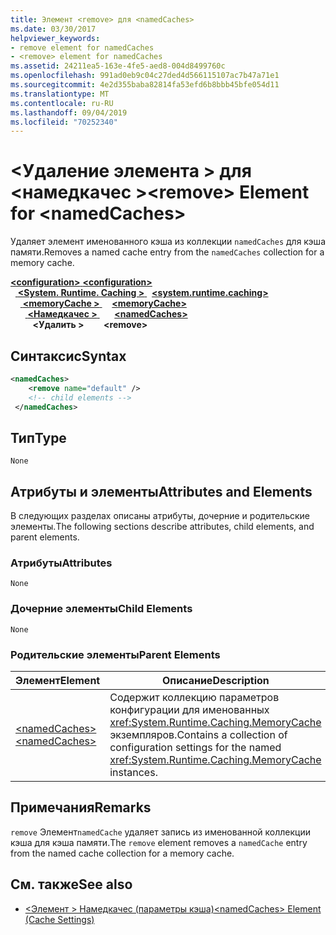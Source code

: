 ```yaml
---
title: Элемент <remove> для <namedCaches>
ms.date: 03/30/2017
helpviewer_keywords:
- remove element for namedCaches
- <remove> element for namedCaches
ms.assetid: 24211ea5-163e-4fe5-aed8-004d8499760c
ms.openlocfilehash: 991ad0eb9c04c27ded4d566115107ac7b47a71e1
ms.sourcegitcommit: 4e2d355baba82814fa53efd6b8bbb45bfe054d11
ms.translationtype: MT
ms.contentlocale: ru-RU
ms.lasthandoff: 09/04/2019
ms.locfileid: "70252340"
---
```

# <a name="remove-element-for-namedcaches"></a><span data-ttu-id="29ebb-102">\<Удаление элемента > для \<намедкачес ></span><span class="sxs-lookup"><span data-stu-id="29ebb-102">\<remove> Element for \<namedCaches></span></span>
<span data-ttu-id="29ebb-103">Удаляет элемент именованного кэша из коллекции `namedCaches` для кэша памяти.</span><span class="sxs-lookup"><span data-stu-id="29ebb-103">Removes a named cache entry from the `namedCaches` collection for a memory cache.</span></span>  
  
<span data-ttu-id="29ebb-104">[ **\<configuration>** ](../configuration-element.md)</span><span class="sxs-lookup"><span data-stu-id="29ebb-104">[**\<configuration>**](../configuration-element.md)</span></span>\
<span data-ttu-id="29ebb-105">&nbsp;&nbsp;[ **\<System. Runtime. Caching >** ](system-runtime-caching-element-cache-settings.md)</span><span class="sxs-lookup"><span data-stu-id="29ebb-105">&nbsp;&nbsp;[**\<system.runtime.caching>**](system-runtime-caching-element-cache-settings.md)</span></span>\
<span data-ttu-id="29ebb-106">&nbsp;&nbsp;&nbsp;&nbsp;[ **\<memoryCache >** ](memorycache-element-cache-settings.md)</span><span class="sxs-lookup"><span data-stu-id="29ebb-106">&nbsp;&nbsp;&nbsp;&nbsp;[**\<memoryCache>**](memorycache-element-cache-settings.md)</span></span>\
<span data-ttu-id="29ebb-107">&nbsp;&nbsp;&nbsp;&nbsp;&nbsp;&nbsp;[ **\<Намедкачес >** ](namedcaches-element-cache-settings.md)</span><span class="sxs-lookup"><span data-stu-id="29ebb-107">&nbsp;&nbsp;&nbsp;&nbsp;&nbsp;&nbsp;[**\<namedCaches>**](namedcaches-element-cache-settings.md)</span></span>\
<span data-ttu-id="29ebb-108">&nbsp;&nbsp;&nbsp;&nbsp;&nbsp;&nbsp;&nbsp;&nbsp; **\<Удалить >**</span><span class="sxs-lookup"><span data-stu-id="29ebb-108">&nbsp;&nbsp;&nbsp;&nbsp;&nbsp;&nbsp;&nbsp;&nbsp;**\<remove>**</span></span>  
  
## <a name="syntax"></a><span data-ttu-id="29ebb-109">Синтаксис</span><span class="sxs-lookup"><span data-stu-id="29ebb-109">Syntax</span></span>  
  
```xml  
<namedCaches>  
    <remove name="default" />  
    <!-- child elements -->  
 </namedCaches>  
```  
  
## <a name="type"></a><span data-ttu-id="29ebb-110">Тип</span><span class="sxs-lookup"><span data-stu-id="29ebb-110">Type</span></span>  
 `None`  
  
## <a name="attributes-and-elements"></a><span data-ttu-id="29ebb-111">Атрибуты и элементы</span><span class="sxs-lookup"><span data-stu-id="29ebb-111">Attributes and Elements</span></span>  
 <span data-ttu-id="29ebb-112">В следующих разделах описаны атрибуты, дочерние и родительские элементы.</span><span class="sxs-lookup"><span data-stu-id="29ebb-112">The following sections describe attributes, child elements, and parent elements.</span></span>  
  
### <a name="attributes"></a><span data-ttu-id="29ebb-113">Атрибуты</span><span class="sxs-lookup"><span data-stu-id="29ebb-113">Attributes</span></span>  
 `None`  
  
### <a name="child-elements"></a><span data-ttu-id="29ebb-114">Дочерние элементы</span><span class="sxs-lookup"><span data-stu-id="29ebb-114">Child Elements</span></span>  
 `None`  
  
### <a name="parent-elements"></a><span data-ttu-id="29ebb-115">Родительские элементы</span><span class="sxs-lookup"><span data-stu-id="29ebb-115">Parent Elements</span></span>  
  
|<span data-ttu-id="29ebb-116">Элемент</span><span class="sxs-lookup"><span data-stu-id="29ebb-116">Element</span></span>|<span data-ttu-id="29ebb-117">Описание</span><span class="sxs-lookup"><span data-stu-id="29ebb-117">Description</span></span>|  
|-------------|-----------------|  
|[<span data-ttu-id="29ebb-118">\<namedCaches></span><span class="sxs-lookup"><span data-stu-id="29ebb-118">\<namedCaches></span></span>](namedcaches-element-cache-settings.md)|<span data-ttu-id="29ebb-119">Содержит коллекцию параметров конфигурации для именованных <xref:System.Runtime.Caching.MemoryCache> экземпляров.</span><span class="sxs-lookup"><span data-stu-id="29ebb-119">Contains a collection of configuration settings for the named <xref:System.Runtime.Caching.MemoryCache> instances.</span></span>|  
  
## <a name="remarks"></a><span data-ttu-id="29ebb-120">Примечания</span><span class="sxs-lookup"><span data-stu-id="29ebb-120">Remarks</span></span>  
 <span data-ttu-id="29ebb-121">`remove` Элемент`namedCache` удаляет запись из именованной коллекции кэша для кэша памяти.</span><span class="sxs-lookup"><span data-stu-id="29ebb-121">The `remove` element removes a `namedCache` entry from the named cache collection for a memory cache.</span></span>  
  
## <a name="see-also"></a><span data-ttu-id="29ebb-122">См. также</span><span class="sxs-lookup"><span data-stu-id="29ebb-122">See also</span></span>

- [<span data-ttu-id="29ebb-123">\<Элемент > Намедкачес (параметры кэша)</span><span class="sxs-lookup"><span data-stu-id="29ebb-123">\<namedCaches> Element (Cache Settings)</span></span>](namedcaches-element-cache-settings.md)
